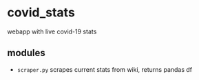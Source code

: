 # covid_stats
webapp with live covid-19 stats

## modules

* `scraper.py` scrapes current stats from wiki, returns pandas df